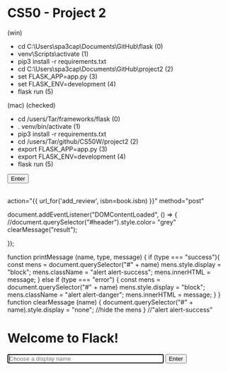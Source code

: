 # CS50 - Project 2

(win)
- cd C:\Users\spa3cap\Documents\GitHub\flask (0)
- venv\Scripts\activate (1)
- pip3 install -r requirements.txt
- cd C:\Users\spa3cap\Documents\GitHub\project2 (2)
- set FLASK_APP=app.py (3)
- set FLASK_ENV=development (4)
- flask run (5)

(mac) (checked)
- cd /users/Tar/frameworks/flask (0)
- . venv/bin/activate (1)
- pip3 install -r requirements.txt
- cd /users/Tar/github/CS50W/project2 (2)
- export FLASK_APP=app.py (3)
- export FLASK_ENV=development (4)
- flask run (5)
























<button class="btn btn-primary" id="enter"> Enter </button>
<br> <br>
<p id="text"> </p>

action="{{ url_for('add_review', isbn=book.isbn) }}" method="post"

 <div class="alert alert-danger" id="result"> </div>

document.addEventListener("DOMContentLoaded", () => {
    //document.querySelector("#header").style.color= "grey"
    clearMessage("result");

});

function printMessage (name, type, message) {
    if (type === "success"){
        const mens = document.querySelector("#" + name)
        mens.style.display = "block";
        mens.className = "alert alert-success";
        mens.innerHTML = message;
    } else if (type === "error") {
        const mens = document.querySelector("#" + name)
        mens.style.display = "block";
        mens.className = "alert alert-danger";
        mens.innerHTML = message;
    }
}
function clearMessage (name)
{
    document.querySelector("#" + name).style.display = "none"; //hide the mens
}
//"alert alert-success"
 <div id="login" class="container pt-4">
        <h1 id="header"> Welcome to Flack! </h1>
        <div class="form-inline bt-3">
            <input class="form-control mt-3" id="displayName" name="displayName" autocomplete="off" autofocus
                    placeholder="Choose a display name" type="text" style="width: 70%;">
            <input class="btn btn-primary mt-3 ml-3" id="enter" type="submit" value="Enter">
        </div>
    </div>
